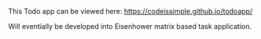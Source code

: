 This Todo app can be viewed here: https://codeissimple.github.io/todoapp/

Will eventially be developed into Eisenhower matrix based task application.
